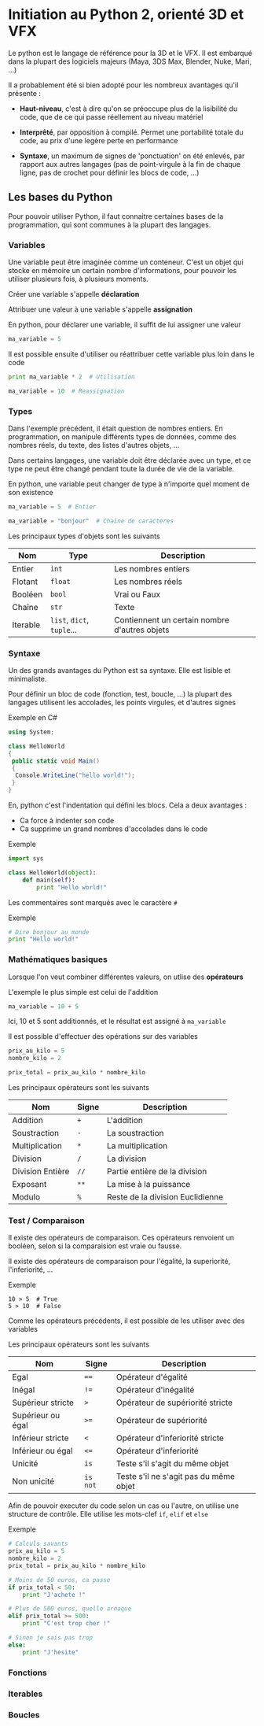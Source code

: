 # Initiation au Python 2, orienté 3D et VFX

Le python est le langage de référence pour la 3D et le VFX. Il est embarqué dans la plupart des logiciels
majeurs (Maya, 3DS Max, Blender, Nuke, Mari, ...)

Il a probablement été si bien adopté pour les nombreux avantages qu'il présente :

- **Haut-niveau**, c'est à dire qu'on se préoccupe plus de la lisibilité du code, que de ce qui passe
réellement au niveau matériel

- **Interprêté**, par opposition à compilé. Permet une portabilité totale du code, au prix d'une legère
perte en performance

- **Syntaxe**, un maximum de signes de 'ponctuation' on été enlevés, par rapport aux autres
langages (pas de point-virgule à la fin de chaque ligne, pas de crochet pour définir les blocs de code, ...)

## Les bases du Python

Pour pouvoir utiliser Python, il faut connaitre certaines bases de la programmation, qui sont communes à la plupart
des langages.

### Variables

Une variable peut être imaginée comme un conteneur. C'est un objet qui stocke en mémoire un certain nombre
d'informations, pour pouvoir les utiliser plusieurs fois, à plusieurs moments.

Créer une variable s'appelle **déclaration**

Attribuer une valeur à une variable s'appelle **assignation**

En python, pour déclarer une variable, il suffit de lui assigner une valeur

```python
ma_variable = 5
```

Il est possible ensuite d'utiliser ou réattribuer cette variable plus loin dans le code

```python
print ma_variable * 2  # Utilisation

ma_variable = 10  # Reassignation
```

### Types

Dans l'exemple précédent, il était question de nombres entiers. En programmation, on manipule différents types de
données, comme des nombres réels, du texte, des listes d'autres objets, ...

Dans certains langages, une variable doit être déclarée avec un type, et ce type ne peut être changé pendant toute
la durée de vie de la variable.

En python, une variable peut changer de type à n'importe quel moment de son existence

```python
ma_variable = 5  # Entier

ma_variable = "bonjour"  # Chaine de caracteres
```

Les principaux types d'objets sont les suivants

| Nom | Type | Description |
| --- | --- | --- |
| Entier | `ìnt` | Les nombres entiers |
| Flotant | `float` | Les nombres réels |
| Booléen | `bool` | Vrai ou Faux |
| Chaîne | `str` | Texte |
| Iterable | `list`, `dict`, `tuple`... | Contiennent un certain nombre d'autres objets |

### Syntaxe

Un des grands avantages du Python est sa syntaxe. Elle est lisible et minimaliste.

Pour définir un bloc de code (fonction, test, boucle, ...) la plupart des langages utilisent les accolades,
les points virgules, et d'autres signes

Exemple en C#

```C#
using System;

class HelloWorld
{
 public static void Main()
 {
  Console.WriteLine("hello world!");
 }
}
```

En, python c'est l'indentation qui défini les blocs. Cela a deux avantages :

- Ca force à indenter son code
- Ca supprime un grand nombres d'accolades dans le code

Exemple

```Python
import sys

class HelloWorld(object):
    def main(self):
        print "Hello world!"
```

Les commentaires sont marqués avec le caractère `#`

Exemple

```Python
# Dire bonjour au monde
print "Hello world!"
```

### Mathématiques basiques

Lorsque l'on veut combiner différentes valeurs, on utlise des **opérateurs**

L'exemple le plus simple est celui de l'addition

```python
ma_variable = 10 + 5
```

Ici, 10 et 5 sont additionnés, et le résultat est assigné à `ma_variable`

Il est possible d'effectuer des opérations sur des variables

```python
prix_au_kilo = 5
nombre_kilo = 2

prix_total = prix_au_kilo * nombre_kilo
```

Les principaux opérateurs sont les suivants

| Nom | Signe | Description |
| --- | --- | --- |
| Addition | `+` | L'addition |
| Soustraction | `-` | La soustraction |
| Multiplication | `*` | La multiplication |
| Division | `/` | La division |
| Division Entière | `//` | Partie entière de la division |
| Exposant | `**` | La mise à la puissance |
| Modulo | `%` | Reste de la division Euclidienne |

### Test / Comparaison

Il existe des opérateurs de comparaison. Ces opérateurs renvoient un booléen, selon si la comparaision est vraie ou
fausse.

Il existe des opérateurs de comparaison pour l'égalité, la superiorité, l'inferiorité, ...

Exemple

```Pyhton
10 > 5  # True
5 > 10  # False
```

Comme les opérateurs précédents, il est possible de les utiliser avec des variables

Les principaux opérateurs sont les suivants

| Nom | Signe | Description |
| --- | --- | --- |
| Egal | `==` | Opérateur d'égalité |
| Inégal | `!=` | Opérateur d'inégalité |
| Supérieur stricte | `>` | Opérateur de supériorité stricte |
| Supérieur ou égal | `>=` | Opérateur de supériorité |
| Inférieur stricte | `<` | Opérateur d'inferiorité stricte |
| Inférieur ou égal | `<=` | Opérateur d'inferiorité |
| Unicité | `is` | Teste s'il s'agit du même objet |
| Non unicité | `is not` | Teste s'il ne s'agit pas du même objet |

Afin de pouvoir executer du code selon un cas ou l'autre, on utilise une structure de contrôle. Elle utilise les mots-clef
`if`, `elif` et `else`

Exemple

```Python
# Calculs savants
prix_au_kilo = 5
nombre_kilo = 2
prix_total = prix_au_kilo * nombre_kilo

# Moins de 50 euros, ca passe
if prix_total < 50:
    print "J'achete !"

# Plus de 500 euros, quelle arnaque
elif prix_total >= 500:
    print "C'est trop cher !"

# Sinon je sais pas trop
else:
    print "J'hesite"
```

### Fonctions

### Iterables

### Boucles

##